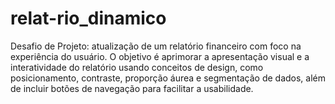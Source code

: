# relat-rio_dinamico
Desafio de Projeto: atualização de um relatório financeiro com foco na experiência do usuário. O objetivo é aprimorar a apresentação visual e a interatividade do relatório usando conceitos de design, como posicionamento, contraste, proporção áurea e segmentação de dados, além de incluir botões de navegação para facilitar a usabilidade.
